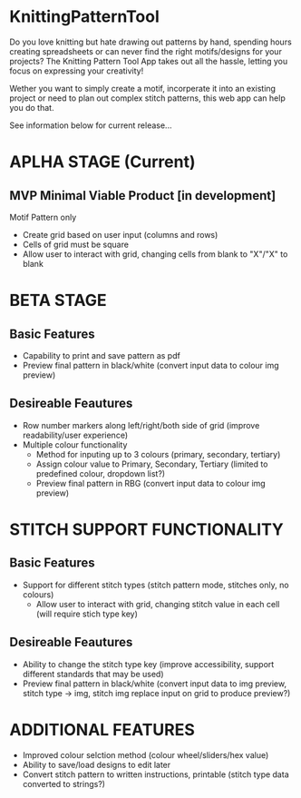 # KnittingPatternTool
Do you love knitting but hate drawing out patterns by hand, spending hours creating spreadsheets or can never find the right motifs/designs for your projects?
The Knitting Pattern Tool App takes out all the hassle, letting you focus on expressing your creativity!

Wether you want to simply create a motif, incorperate it into an existing project or need to plan out complex stitch patterns, this web app can help you do that.

See information below for current release...

# APLHA STAGE (Current)
## MVP Minimal Viable Product [in development]
Motif Pattern only
- Create grid based on user input (columns and rows)
- Cells of grid must be square
- Allow user to interact with grid, changing cells from blank to "X"/"X" to blank

# BETA STAGE
## Basic Features
- Capability to print and save pattern as pdf
- Preview final pattern in black/white (convert input data to colour img preview)

## Desireable Feautures
- Row number markers along left/right/both side of grid (improve readability/user experience) 
- Multiple colour functionality
  - Method for inputing up to 3 colours (primary, secondary, tertiary)
  - Assign colour value to Primary, Secondary, Tertiary (limited to predefined colour, dropdown list?) 
  - Preview final pattern in RBG (convert input data to colour img preview)

# STITCH SUPPORT FUNCTIONALITY
## Basic Features
- Support for different stitch types (stitch pattern mode, stitches only, no colours)
  - Allow user to interact with grid, changing stitch value in each cell (will require stich type key)

## Desireable Feautures
- Ability to change the stitch type key (improve accessibility, support different standards that may be used)
- Preview final pattern in black/white (convert input data to img preview, stitch type -> img, stitch img replace input on grid to produce preview?)

# ADDITIONAL FEATURES
- Improved colour selction method (colour wheel/sliders/hex value)
- Ability to save/load designs to edit later
- Convert stitch pattern to written instructions, printable (stitch type data converted to strings?)
